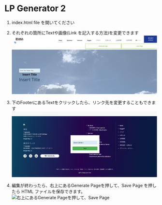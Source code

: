 # LP Generator 2
1. index.html file を開いてください

2. それぞれの箇所にTextや画像(Link を記入する方法)を変更できます
  ![ページの見た目](https://github.com/charliewdj/LP-Generator-2/blob/main/Images/1.png "ページの見た目")

3. 下のFooterにあるTextをクリックしたら、リンク先を変更することもできます
   ![リンク先を変更すること](https://github.com/charliewdj/LP-Generator-2/blob/main/Images/2.png "リンク先を変更すること")

4. 編集が終わったら、右上にあるGenerate Pageを押して、Save Page を押したら HTML ファイルを保存できます。 
   ![右上にあるGenerate Pageを押して、Save Page](https://github.com/elith-co-jp/prj-paper-summary-bot/blob/main/arXiv_RSS_Summary/Images/EC2-4.png "右上にあるGenerate Pageを押して、Save Page")
   

